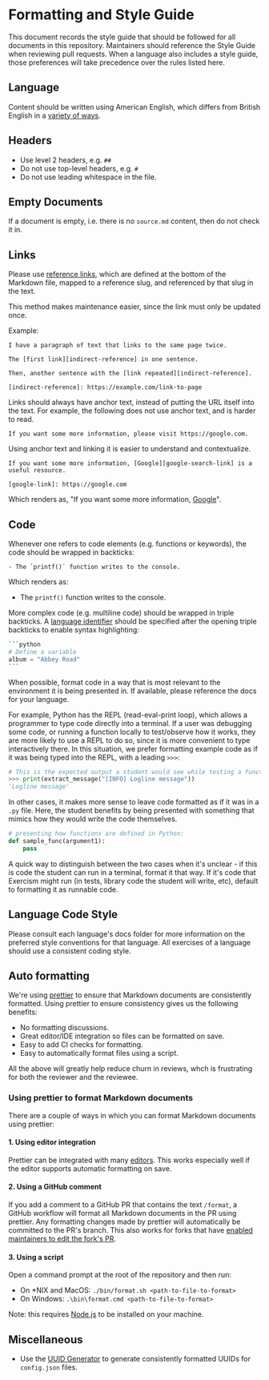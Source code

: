 # Formatting and Style Guide

This document records the style guide that should be followed for all documents in this repository. Maintainers should reference the Style Guide when reviewing pull requests. When a language also includes a style guide, those preferences will take precedence over the rules listed here.

## Language

Content should be written using American English, which differs from British English in a [variety of ways][comparison-of-american-british-english].

## Headers

- Use level 2 headers, e.g. `##`
- Do not use top-level headers, e.g. `#`
- Do not use leading whitespace in the file.

## Empty Documents

If a document is empty, i.e. there is no `source.md` content, then do not check it in.

## Links

Please use [reference links](https://spec.commonmark.org/0.29/#reference-link), which are defined at the bottom of the Markdown file, mapped to a reference slug, and referenced by that slug in the text.

This method makes maintenance easier, since the link must only be updated once.

Example:

```
I have a paragraph of text that links to the same page twice.

The [first link][indirect-reference] in one sentence.

Then, another sentence with the [link repeated][indirect-reference].

[indirect-reference]: https://example.com/link-to-page
```

Links should always have anchor text, instead of putting the URL itself into the text. For example, the following does not use anchor text, and is harder to read.

```
If you want some more information, please visit https://google.com.
```

Using anchor text and linking it is easier to understand and contextualize.

```
If you want some more information, [Google][google-search-link] is a useful resource.

[google-link]: https://google.com
```

Which renders as, "If you want some more information, [Google][google-search-link]".

## Code

Whenever one refers to code elements (e.g. functions or keywords), the code should be wrapped in backticks:

```
- The `printf()` function writes to the console.
```

Which renders as:

- The `printf()` function writes to the console.

More complex code (e.g. multiline code) should be wrapped in triple backticks. A [language identifier][language-identifiers] should be specified after the opening triple backticks to enable syntax highlighting:

````python
```python
# Define a variable
album = "Abbey Road"
```
````

When possible, format code in a way that is most relevant to the environment it is being presented in. If available, please reference the docs for your language.

For example, Python has the REPL (read-eval-print loop), which allows a programmer to type code directly into a terminal. If a user was debugging some code, or running a function locally to test/observe how it works, they are more likely to use a REPL to do so, since it is more convenient to type interactively there. In this situation, we prefer formatting example code as if it was being typed into the REPL, with a leading `>>>`:

```python
# This is the expected output a student would see while testing a function they wrote.
>>> print(extract_message("[INFO] Logline message"))
'Logline message'
```

In other cases, it makes more sense to leave code formatted as if it was in a `.py` file. Here, the student benefits by being presented with something that mimics how they would write the code themselves.

```python
# presenting how functions are defined in Python:
def sample_func(argument1):
    pass
```

A quick way to distinguish between the two cases when it's unclear - if this is code the student can run in a terminal, format it that way. If it's code that Exercism might run (in tests, library code the student will write, etc), default to formatting it as runnable code.

## Language Code Style

Please consult each language's docs folder for more information on the preferred style conventions for that language. All exercises of a language should use a consistent coding style.

## Auto formatting

We're using [prettier][prettier] to ensure that Markdown documents are consistently formatted. Using prettier to ensure consistency gives us the following benefits:

- No formatting discussions.
- Great editor/IDE integration so files can be formatted on save.
- Easy to add CI checks for formatting.
- Easy to automatically format files using a script.

All the above will greatly help reduce churn in reviews, whch is frustrating for both the reviewer and the reviewee.

### Using prettier to format Markdown documents

There are a couple of ways in which you can format Markdown documents using prettier:

#### 1. Using editor integration

Prettier can be integrated with many [editors][prettier-editor]. This works especially well if the editor supports automatic formatting on save.

#### 2. Using a GitHub comment

If you add a comment to a GitHub PR that contains the text `/format`, a GitHub workflow will format all Markdown documents in the PR using prettier. Any formatting changes made by prettier will automatically be committed to the PR's branch. This also works for forks that have [enabled maintainers to edit the fork's PR][allowing-fork-pr-changes].

#### 3. Using a script

Open a command prompt at the root of the repository and then run:

- On \*NIX and MacOS: `./bin/format.sh <path-to-file-to-format>`
- On Windows: `.\bin\format.cmd <path-to-file-to-format>`

Note: this requires [Node.js][nodejs] to be installed on your machine.

## Miscellaneous

- Use the [UUID Generator][uuid-gen] to generate consistently formatted UUIDs for `config.json` files.

[uuid-gen]: https://www.uuidgenerator.net/version4
[google-search-link]: https://google.com
[comparison-of-american-british-english]: https://en.wikipedia.org/wiki/Comparison_of_American_and_British_English
[language-identifiers]: https://github.com/github/linguist/blob/master/lib/linguist/languages.yml
[prettier]: https://prettier.io/
[prettier-cli]: https://prettier.io/docs/en/cli.html
[prettier-editor]: https://prettier.io/docs/en/editors.html
[nodejs]: https://nodejs.org/en/
[allowing-fork-pr-changes]: https://help.github.com/en/github/collaborating-with-issues-and-pull-requests/allowing-changes-to-a-pull-request-branch-created-from-a-fork
